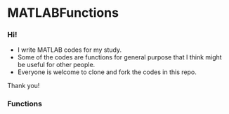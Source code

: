 # MATLABFunctions

### Hi!

- I write MATLAB codes for my study.
- Some of the codes are functions for general purpose that I think might be useful for other people.
- Everyone is welcome to clone and fork the codes in this repo.

Thank you!

### Functions

